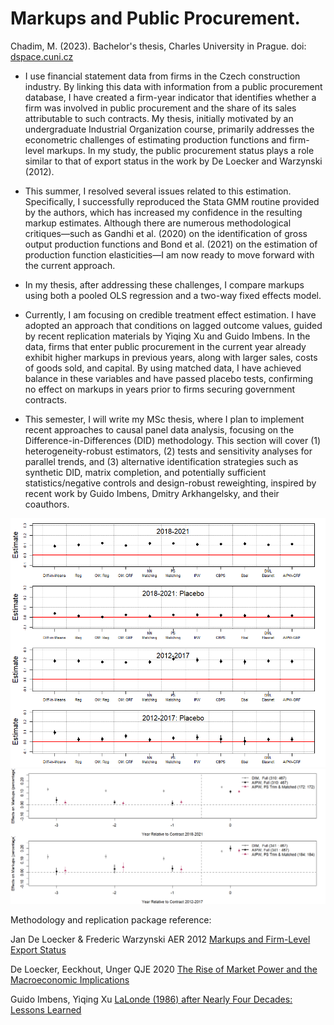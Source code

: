 
# Markups and Public Procurement.
Chadim, M. (2023). Bachelor's thesis, Charles University in Prague. doi: [dspace.cuni.cz](https://dspace.cuni.cz/handle/20.500.11956/184831#xmluiArtifactToplinksNavigationhead_all_of_dspace_links)

- I use financial statement data from firms in the Czech construction industry. By linking this data with information from a public procurement database, I have created a firm-year indicator that identifies whether a firm was involved in public procurement and the share of its sales attributable to such contracts. My thesis, initially motivated by an undergraduate Industrial Organization course, primarily addresses the econometric challenges of estimating production functions and firm-level markups. In my study, the public procurement status plays a role similar to that of export status in the work by De Loecker and Warzynski (2012).

- This summer, I resolved several issues related to this estimation. Specifically, I successfully reproduced the Stata GMM routine provided by the authors, which has increased my confidence in the resulting markup estimates. Although there are numerous methodological critiques—such as Gandhi et al. (2020) on the identification of gross output production functions and Bond et al. (2021) on the estimation of production function elasticities—I am now ready to move forward with the current approach.

- In my thesis, after addressing these challenges, I compare markups using both a pooled OLS regression and a two-way fixed effects model.

- Currently, I am focusing on credible treatment effect estimation. I have adopted an approach that conditions on lagged outcome values, guided by recent replication materials by Yiqing Xu and Guido Imbens. In the data, firms that enter public procurement in the current year already exhibit higher markups in previous years, along with larger sales, costs of goods sold, and capital. By using matched data, I have achieved balance in these variables and have passed placebo tests, confirming no effect on markups in years prior to firms securing government contracts.

- This semester, I will write my MSc thesis, where I plan to implement recent approaches to causal panel data analysis, focusing on the Difference-in-Differences (DID) methodology. This section will cover (1) heterogeneity-robust estimators, (2) tests and sensitivity analyses for parallel trends, and (3) alternative identification strategies such as synthetic DID, matrix completion, and potentially sufficient statistics/negative controls and design-robust reweighting, inspired by recent work by Guido Imbens, Dmitry Arkhangelsky, and their coauthors.


<p float="left">
  <img src="/average.png"/> 
  <img src="/att.png"/>
</p>



Methodology and replication package reference: 

Jan De Loecker & Frederic Warzynski AER 2012 [Markups and Firm-Level Export Status](https://www.aeaweb.org/articles?id=10.1257/aer.102.6.2437)

De Loecker, Eeckhout, Unger QJE 2020 [The Rise of Market Power and the Macroeconomic Implications](https://academic.oup.com/qje/article/135/2/561/5714769?login=true)
    
Guido Imbens, Yiqing Xu [LaLonde (1986) after Nearly Four Decades: Lessons Learned](https://arxiv.org/abs/2406.00827)




